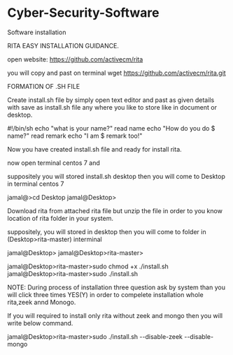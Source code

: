 # Cyber-Security-Software
Software installation 




RITA EASY INSTALLATION GUIDANCE. 

open website: https://github.com/activecm/rita

you will copy and past on terminal
wget https://github.com/activecm/rita.git


FORMATION OF .SH FILE

Create install.sh file by simply open text editor and past as given details with save as install.sh file any where
you like to store like in document or desktop. 

#!/bin/sh
echo "what is your name?"
read name
echo "How do you do $ name?"
read remark
echo "I am $ remark too!"


Now you have created install.sh file and ready for install rita.

now open terminal centos 7 and 

suppositely you will stored install.sh desktop then you will come to Desktop in terminal centos 7

jamal@>cd Desktop 
jamal@Desktop>



Download rita from attached rita file but unzip the file in order to you know location of rita folder in your system.

suppositely, you will stored in desktop then you will come to folder in (Desktop>rita-master) interminal 

jamal@Desktop>
jamal@Desktop>rita-master>



jamal@Desktop>rita-master>sudo chmod +x ./install.sh 
jamal@Desktop>rita-master>sudo ./install.sh


NOTE: During process of installation three question ask by system than you will click three times YES(Y) in order to 
compelete installation whole rita,zeek annd Monogo.

If you will required to install only rita without zeek and mongo then you will write below command.

jamal@Desktop>rita-master>sudo ./install.sh --disable-zeek --disable-mongo 

